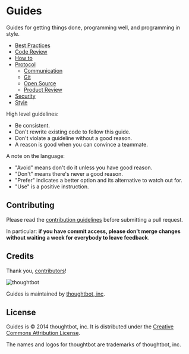 Guides
======

Guides for getting things done, programming well, and programming in style.

* [Best Practices](/best-practices)
* [Code Review](/code-review)
* [How to](/how-to)
* [Protocol](/protocol)
  * [Communication](/protocol/communication)
  * [Git](/protocol/git)
  * [Open Source](/protocol/open-source)
  * [Product Review](/protocol/product-review)
* [Security](/security)
* [Style](/style)

High level guidelines:

* Be consistent.
* Don't rewrite existing code to follow this guide.
* Don't violate a guideline without a good reason.
* A reason is good when you can convince a teammate.

A note on the language:

* "Avoid" means don't do it unless you have good reason.
* "Don't" means there's never a good reason.
* "Prefer" indicates a better option and its alternative to watch out for.
* "Use" is a positive instruction.

Contributing
------------

Please read the [contribution guidelines] before submitting a pull request.

In particular: **if you have commit access, please don't merge changes without
waiting a week for everybody to leave feedback**.

[contribution guidelines]: /CONTRIBUTING.md

Credits
-------

Thank you, [contributors](https://github.com/thoughtbot/guides/graphs/contributors)!

![thoughtbot](http://thoughtbot.com/images/tm/logo.png)

Guides is maintained by [thoughtbot, inc](http://thoughtbot.com/community).

License
-------

Guides is © 2014 thoughtbot, inc. It is distributed under the [Creative Commons
Attribution License](http://creativecommons.org/licenses/by/3.0/).

The names and logos for thoughtbot are trademarks of thoughtbot, inc.
